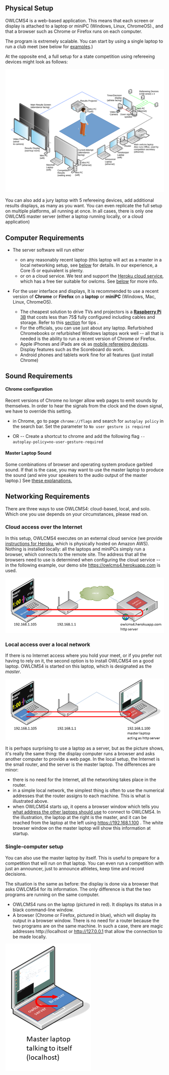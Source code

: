 ## Physical Setup

OWLCMS4 is a web-based application. This means that each screen or display is attached to a laptop or miniPC (Windows, Linux, ChromeOS)., and that a browser such as Chrome or Firefox runs on each computer.

The program is extremely scalable.  You can start by using a single laptop to run a club meet (see below for [examples](#local-access-over-a-local-network).) 

At the opposite end, a full setup for a state competition using refereeing devices might look as follows:

![StateCompetition](img/equipment/FullCompetition.svg)

You can also add a jury laptop with 5 refereeing devices, add additional results displays, as many as you want.  You can even replicate the full setup on multiple platforms, all running at once.  In all cases, there is only one OWLCMS master server (either a laptop running locally, or a cloud application) 

## Computer Requirements

- The server software will run either 
  - on any reasonably recent laptop (this laptop will act as a master in a local networking setup, see [below](#local-access-over-a-local-network) for details.  In our experience, a Core i5 or equivalent is plenty.
  - or on a cloud service. We test and support the [Heroku cloud service](Heroku), which has a free tier suitable for owlcms. See [below](#cloud-access-over-the-internet) for more info.
- For the user interface and displays,  It is recommended to use a recent version of **Chrome** or **Firefox** on a **laptop** or **miniPC** (Windows, Mac, Linux, ChromeOS). 

  - The cheapest solution to drive TVs and projectors is a [**Raspberry Pi** 3B](https://www.canakit.com/raspberry-pi-3-model-b-plus-starter-kit.html) that costs less than 75$ fully configured including cables and storage.  Refer to this [section](RaspberryPi) for tips .
  - For the officials, you can use just about any laptop.  Refurbished Chromebooks or refurbished Windows laptops work well -- all that is needed is the ability to run a recent version of Chrome or Firefox.
  - Apple iPhones and iPads are ok as [mobile refereeing devices](Refereeing#mobile-device-refereeing).   Display features such as the Scoreboard do work.
  - Android phones and tablets work fine for all features (just install Chrome)

## Sound Requirements

#### Chrome configuration

Recent versions of Chrome no longer allow web pages to emit sounds by themselves.  In order to hear the signals from the clock and the down signal, we have to override this setting.

- in Chrome, go to page ``chrome://flags``  and search for ``autoplay policy``  in the search bar.
  Set the parameter to ``No user gesture is required``

- OR --  Create a shortcut to chrome and add the following flag `--autoplay-policy=no-user-gesture-required`

#### Master Laptop Sound

Some combinations of browser and operating system produce garbled sound. If that is the case, you may want to use the master laptop to produce the sound (and wire your speakers to the audio output of the master laptop.)   See [these explanations.](Preparation#associating-an-audio-output-with-a-platform)

## Networking Requirements

There are three ways to use OWLCMS4: cloud-based, local, and solo.  Which one you use depends on your circumstances, please read on.

### Cloud access over the Internet

In this setup, OWLCMS4 executes on an external cloud service (we provide [instructions for Heroku](Heroku), which is physically hosted on Amazon AWS).  Nothing is installed locally: all the laptops and miniPCs simply run a browser, which connects to the remote site.  The address that all the browsers need to use is determined when configuring the cloud service -- in the following example, our demo site https://owlcms4.herokuapp.com is used.

![010_Cloud](img/equipment/010_Cloud.PNG)

### Local access over a local network

If there is no Internet access where you hold your meet, or if you prefer not having to rely on it, the second option is to install OWLCMS4 on a good laptop.  OWLCMS4 is started on this laptop, which is designated as the *master*.  

![020_local](img/equipment/020_local.PNG)

It is perhaps surprising to use a laptop as a server, but as the picture shows, it's really the same thing: the display computer runs a browser and asks another computer to provide a web page.  In the local setup, the  Internet is the small router, and the server is the master laptop.  The differences are minor:

- there is no need for the Internet, all the networking takes place in the router.
- in a simple local network, the simplest thing is often to use the numerical addresses that the router assigns to each machine.  This is what is illustrated above.
- when OWLCMS4 starts up, it opens a browser window which tells you [what address the other laptops should use](LocalSetup#initial-startup) to connect to OWLCMS4.  In the illustration, the laptop at the right is the master, and it can be reached from the laptop at the left using https://192.168.1.100 .  The white browser window on the master laptop will show this information at startup.

### Single-computer setup

You can also use the master laptop by itself.  This is useful to prepare for a competition that will run on that laptop.  You can even run a competition with just an announcer, just to announce athletes, keep time and record decisions. 

The situation is the same as before: the display is done via a browser that asks OWLCMS4 for its information.  The only difference is that the two programs are running on the same computer.

-  OWLCMS4 runs on the laptop (pictured in red). It displays its status in a black command-line window.
- A browser (Chrome or Firefox, pictured in blue), which will display its output in a browser window.   There is no need for a router because the two programs are on the same machine.   In such a case, there are magic addresses http://localhost or http://127.0.0.1 that allow the connection to be made locally.

![030_solo](img/equipment/030_solo.PNG)



[^1]: The only caveat is that some refereeing devices require [workarounds](Refereeing#notes-for-raspbery-pi-users-with-delcom-keypads)